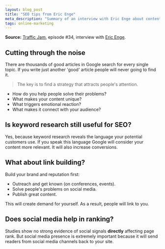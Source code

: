 ```yaml
---
layout: blog_post
title: "SEO tips from Eric Enge"
meta_description: "Summary of an interview with Eric Enge about content strategy, keyword research, link building and social media."
tags: online-marketing
---
```


**Source:** [Traffic Jam](http://www.veravo.com/trafficjam/tj34-inbound-marketing-eric-enge/), episode #34, interview with <a href='http://www.stonetemple.com/about-eric-enge/'>Eric Enge</a>.

## Cutting through the noise

There are thousands of good articles in Google search for every single topic. If you write just another 'good' article people will never going to find it.

> The key is to find a strategy that attracts people's attention.

* How do you help people solve their problems?
* What makes your content unique?
* What triggers emotional reaction?
* What makes it connect with your audience?

## Is keyword research still useful for SEO?

Yes, because keyword research reveals the language your potential customers use. If you speak this language  Google will consider your content more relevant. It will also increase conversions.

## What about link building?

Build your brand and reputation first:

* Outreach and get known (on conferences, events).
* Solve people's problems on social media.
* Publish great content.

This will create demand for yourself. As a result, people will link to you.

## Does social media help in ranking?

Studies show no strong evidence of social signals **directly** affecting page rank. But social media presence is extremely important because it will send readers from social media channels back to your site.